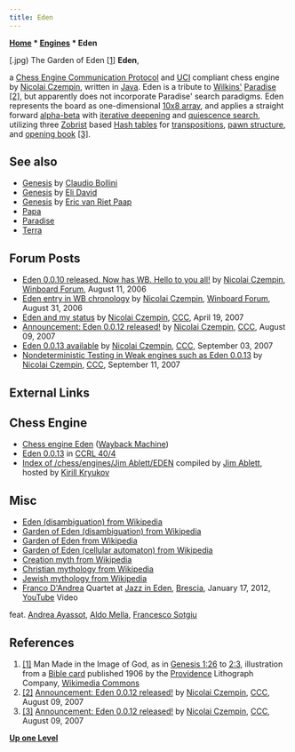 ```yaml
---
title: Eden
---
```

**[Home](Home "Home") * [Engines](Engines "Engines") * Eden**

\[.jpg) The Garden of Eden <a id="cite-note-1" href="#cite-ref-1">[1]</a>
**Eden**,

a [Chess Engine Communication Protocol](Chess_Engine_Communication_Protocol "Chess Engine Communication Protocol") and [UCI](UCI "UCI") compliant chess engine by [Nicolai Czempin](Nicolai_Czempin "Nicolai Czempin"), written in [Java](Java "Java").
Eden is a tribute to [Wilkins'](David_Wilkins "David Wilkins") [Paradise](Paradise "Paradise") <a id="cite-note-2" href="#cite-ref-2">[2]</a>,
but apparently does not incorporate Paradise' search paradigms. Eden represents the board as one-dimensional [10x8 array](Array "Array"), and applies a straight forward [alpha-beta](Alpha-Beta "Alpha-Beta") with [iterative deepening](Iterative_Deepening "Iterative Deepening") and [quiescence search](Quiescence_Search "Quiescence Search"),
utilizing three [Zobrist](Zobrist_Hashing "Zobrist Hashing") based [Hash tables](Hash_Table "Hash Table") for [transpositions](Transposition_Table "Transposition Table"), [pawn structure](Pawn_Hash_Table "Pawn Hash Table"), and [opening book](Opening_Book "Opening Book") <a id="cite-note-3" href="#cite-ref-3">[3]</a>.

## See also

- [Genesis](Genesis_AR "Genesis AR") by [Claudio Bollini](Claudio_Bollini "Claudio Bollini")
- [Genesis](Genesis_IL "Genesis IL") by [Eli David](Eli_David "Eli David")
- [Genesis](Genesis_NL "Genesis NL") by [Eric van Riet Paap](Eric_van_Riet_Paap "Eric van Riet Paap")
- [Papa](Papa "Papa")
- [Paradise](Paradise "Paradise")
- [Terra](Terra "Terra")

## Forum Posts

- [Eden 0.0.10 released. Now has WB. Hello to you all!](http://www.open-aurec.com/wbforum/viewtopic.php?f=2&t=5356) by [Nicolai Czempin](Nicolai_Czempin "Nicolai Czempin"), [Winboard Forum](Computer_Chess_Forums "Computer Chess Forums"), August 11, 2006
- [Eden entry in WB chronology](http://www.open-aurec.com/wbforum/viewtopic.php?f=2&t=5512) by [Nicolai Czempin](Nicolai_Czempin "Nicolai Czempin"), [Winboard Forum](Computer_Chess_Forums "Computer Chess Forums"), August 31, 2006
- [Eden and my status](http://www.talkchess.com/forum/viewtopic.php?t=13236) by [Nicolai Czempin](Nicolai_Czempin "Nicolai Czempin"), [CCC](CCC "CCC"), April 19, 2007
- [Announcement: Eden 0.0.12 released!](http://www.talkchess.com/forum/viewtopic.php?t=15698) by [Nicolai Czempin](Nicolai_Czempin "Nicolai Czempin"), [CCC](CCC "CCC"), August 09, 2007
- [Eden 0.0.13 available](http://www.talkchess.com/forum/viewtopic.php?t=16248) by [Nicolai Czempin](Nicolai_Czempin "Nicolai Czempin"), [CCC](CCC "CCC"), September 03, 2007
- [Nondeterministic Testing in Weak engines such as Eden 0.0.13](http://www.talkchess.com/forum/viewtopic.php?t=16399) by [Nicolai Czempin](Nicolai_Czempin "Nicolai Czempin"), [CCC](CCC "CCC"), September 11, 2007

## External Links

## Chess Engine

- [Chess engine Eden](http://web.archive.org/web/20080503042018/http://www.czempin.de/chess/) ([Wayback Machine](https://en.wikipedia.org/wiki/Wayback_Machine))
- [Eden 0.0.13](http://www.computerchess.org.uk/ccrl/404/cgi/engine_details.cgi?print=Details&each_game=1&eng=Eden%200.0.13) in [CCRL 40/4](CCRL "CCRL")
- [Index of /chess/engines/Jim Ablett/EDEN](http://kirr.homeunix.org/chess/engines/Jim%20Ablett/EDEN/) compiled by [Jim Ablett](Jim_Ablett "Jim Ablett"), hosted by [Kirill Kryukov](Kirill_Kryukov "Kirill Kryukov")

## Misc

- [Eden (disambiguation) from Wikipedia](https://en.wikipedia.org/wiki/Eden)
- [Garden of Eden (disambiguation) from Wikipedia](https://en.wikipedia.org/wiki/Garden_of_Eden_%28disambiguation%29)
- [Garden of Eden from Wikipedia](https://en.wikipedia.org/wiki/Garden_of_Eden)
- [Garden of Eden (cellular automaton) from Wikipedia](https://en.wikipedia.org/wiki/Garden_of_Eden_%28cellular_automaton%29)
- [Creation myth from Wikipedia](https://en.wikipedia.org/wiki/Creation_myth)
- [Christian mythology from Wikipedia](https://en.wikipedia.org/wiki/Christian_mythology)
- [Jewish mythology from Wikipedia](https://en.wikipedia.org/wiki/Jewish_mythology)
- [Franco D'Andrea](Category:Franco_D%27Andrea "Category:Franco D'Andrea") Quartet at [Jazz in Eden](http://www.jazzineden.it/), [Brescia](https://en.wikipedia.org/wiki/Brescia), January 17, 2012, [YouTube](https://en.wikipedia.org/wiki/YouTube) Video

feat. [Andrea Ayassot](http://www.andreaayaceayassot.ijm.it/), [Aldo Mella](http://www.mellaaldo.com/), [Francesco Sotgiu](https://www.discogs.com/artist/2334879-Francesco-Sotgiu)

## References

1. <a id="cite-ref-1" href="#cite-note-1">[1]</a> Man Made in the Image of God, as in [Genesis 1:26](https://en.wikipedia.org/wiki/Genesis_creation_narrative#Day_6) to [2:3](https://en.wikipedia.org/wiki/Genesis_creation_narrative#Day_7), illustration from a [Bible card](https://en.wikipedia.org/wiki/Bible_card) published 1906 by the [Providence](https://en.wikipedia.org/wiki/Providence,_Rhode_Island) Lithograph Company, [Wikimedia Commons](https://en.wikipedia.org/wiki/Wikimedia_Commons)
1. <a id="cite-ref-2" href="#cite-note-2">[2]</a> [Announcement: Eden 0.0.12 released!](http://www.talkchess.com/forum/viewtopic.php?t=15698) by [Nicolai Czempin](Nicolai_Czempin "Nicolai Czempin"), [CCC](CCC "CCC"), August 09, 2007
1. <a id="cite-ref-3" href="#cite-note-3">[3]</a> [Announcement: Eden 0.0.12 released!](http://www.talkchess.com/forum/viewtopic.php?t=15698) by [Nicolai Czempin](Nicolai_Czempin "Nicolai Czempin"), [CCC](CCC "CCC"), August 09, 2007

**[Up one Level](Engines "Engines")**

